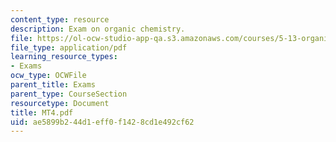 ```yaml
---
content_type: resource
description: Exam on organic chemistry.
file: https://ol-ocw-studio-app-qa.s3.amazonaws.com/courses/5-13-organic-chemistry-ii-fall-2003/ae5899b244d1eff0f1428cd1e492cf62_MT4.pdf
file_type: application/pdf
learning_resource_types:
- Exams
ocw_type: OCWFile
parent_title: Exams
parent_type: CourseSection
resourcetype: Document
title: MT4.pdf
uid: ae5899b2-44d1-eff0-f142-8cd1e492cf62
---
```

